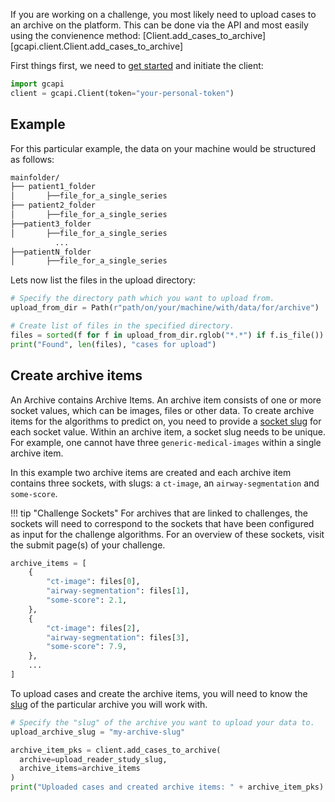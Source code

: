 If you are working on a challenge, you most likely need to upload cases to an archive on the platform. This can be done via the API and most easily using the convienence method: [Client.add_cases_to_archive][gcapi.client.Client.add_cases_to_archive]

First things first, we need to [get started](../../getting-started.md) and initiate the client:

```Python
import gcapi
client = gcapi.Client(token="your-personal-token")
```


## Example
For this particular example, the data on your machine would be structured as follows:

```bash
mainfolder/
├── patient1_folder
│		├──file_for_a_single_series
├── patient2_folder
│		├──file_for_a_single_series
├──patient3_folder
│		├──file_for_a_single_series
          ...
├──patientN_folder
│		├──file_for_a_single_series
```

Lets now list the files in the upload directory:
```python
# Specify the directory path which you want to upload from.
upload_from_dir = Path(r"path/on/your/machine/with/data/for/archive")

# Create list of files in the specified directory.
files = sorted(f for f in upload_from_dir.rglob("*.*") if f.is_file())
print("Found", len(files), "cases for upload")
```


## Create archive items

An Archive contains Archive Items. An archive item consists of one or more socket values, which can be images, files or other data. To create archive items for the algorithms to predict on, you need to provide a [socket slug](https://grand-challenge.org/documentation/interfaces/) for each socket value. Within an archive item, a socket slug needs to be unique. For example, one cannot have three `generic-medical-images` within a single archive item.

In this example two archive items are created and each archive item contains three sockets, with slugs: a `ct-image`, an `airway-segmentation` and `some-score`.

!!! tip "Challenge Sockets"
    For archives that are linked to challenges, the sockets will need to correspond to the sockets that have been configured as input for the challenge algorithms. For an overview of these sockets, visit the submit page(s) of your challenge.


```python
archive_items = [
    {
        "ct-image": files[0],
        "airway-segmentation": files[1],
        "some-score": 2.1,
    },
    {
        "ct-image": files[2],
        "airway-segmentation": files[3],
        "some-score": 7.9,
    },
    ...
]
```

To upload cases and create the archive items, you will need to know the [slug](../../getting-started.md#slugs) of the particular archive you will work with.

```python
# Specify the "slug" of the archive you want to upload your data to.
upload_archive_slug = "my-archive-slug"

archive_item_pks = client.add_cases_to_archive(
  archive=upload_reader_study_slug,
  archive_items=archive_items
)
print("Uploaded cases and created archive items: " + archive_item_pks)
```
